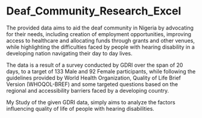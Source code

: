 # Deaf_Community_Research_Excel

The provided data aims to aid the deaf community in Nigeria by advocating for their needs, including creation of employment opportunities, improving access to healthcare and allocating funds through grants and other venues, while highlighting the difficulties faced by people with hearing disability in a developing nation navigating their day to day lives. 

The data is a result of a survey conducted by GDRI over the span of 20 days, to a target of 133 Male and 92 Female participants, while following the guidelines provided by World Health Organization, Quality of Life Brief Version (WHOQOL-BREF) and some targeted questions based on the regional and accessibility barriers faced by a developing country.

My Study of the given GDRI data, simply aims to analyze the factors influencing quality of life of people with hearing disabilities.
